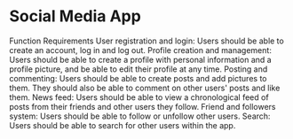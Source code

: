 # Social Media App
Function Requirements
    User registration and login: Users should be able to create an account, log in and log out.
    Profile creation and management: Users should be able to create a profile with personal information and a profile picture, and be able to edit their profile at any time.
    Posting and commenting: Users should be able to create posts and add pictures to them. They should also be able to comment on other users' posts and like them.
    News feed: Users should be able to view a chronological feed of posts from their friends and other users they follow.
    Friend and followers system: Users should be able to follow or unfollow other users.
    Search: Users should be able to search for other users within the app.
